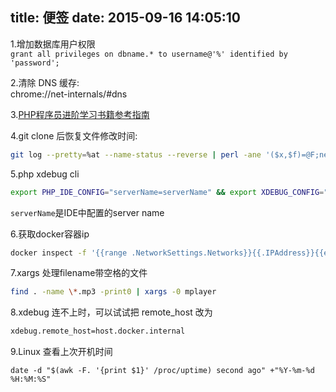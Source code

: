 title: 便签
date: 2015-09-16 14:05:10
---
1.增加数据库用户权限  
`grant all privileges on dbname.* to username@'%' identified by 'password';`  

2.清除 DNS 缓存:  
chrome://net-internals/#dns  

3.[PHP程序员进阶学习书籍参考指南](http://blog.csdn.net/heiyeshuwu/article/details/50686878)  

4.git clone 后恢复文件修改时间:
```bash
git log --pretty=%at --name-status --reverse | perl -ane '($x,$f)=@F;next if !$x;$t=$x,next if !defined($f)||$s{$f};$s{$f}=utime($t,$t,$f),next if $x=~/[AM]/;'
```

5.php xdebug cli  
```bash
export PHP_IDE_CONFIG="serverName=serverName" && export XDEBUG_CONFIG="remote_enable=1 remote_mode=req remote_port=9000 remote_host=ip remote_connect_back=0"
```
`serverName`是IDE中配置的server name

6.获取docker容器ip
```bash
docker inspect -f '{{range .NetworkSettings.Networks}}{{.IPAddress}}{{end}}' container_name_or_id
```
7.xargs 处理filename带空格的文件
```bash
find . -name \*.mp3 -print0 | xargs -0 mplayer
```
8.xdebug 连不上时，可以试试把 remote_host 改为
```bash
xdebug.remote_host=host.docker.internal
```
9.Linux 查看上次开机时间
```
date -d "$(awk -F. '{print $1}' /proc/uptime) second ago" +"%Y-%m-%d %H:%M:%S"
```
